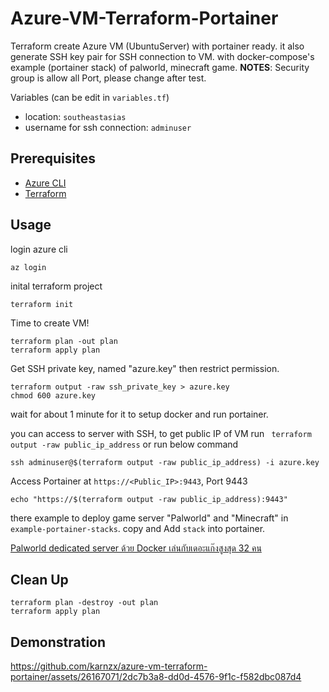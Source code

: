 # Azure-VM-Terraform-Portainer

Terraform create Azure VM (UbuntuServer) with portainer ready. it also generate SSH key pair for SSH connection to VM.
with docker-compose's example (portainer stack) of palworld, minecraft game.
**NOTES**: Security group is allow all Port, please change after test.

Variables (can be edit in `variables.tf`)

- location: `southeastasias`
- username for ssh connection: `adminuser`

## Prerequisites

- [Azure CLI](https://learn.microsoft.com/en-us/cli/azure/install-azure-cli#install)
- [Terraform](https://developer.hashicorp.com/terraform/tutorials/aws-get-started/install-cli#install-terraform)

## Usage

login azure cli

```shell
az login
```

inital terraform project

```shell
terraform init
```

Time to create VM!

```shell
terraform plan -out plan
terraform apply plan
```

Get SSH private key, named "azure.key" then restrict permission.

```shell
terraform output -raw ssh_private_key > azure.key
chmod 600 azure.key
```

wait for about 1 minute for it to setup docker and run portainer.

you can access to server with SSH, to get public IP of VM run `
terraform output -raw public_ip_address` or run below command

```shell
ssh adminuser@$(terraform output -raw public_ip_address) -i azure.key
```

Access Portainer at `https://<Public_IP>:9443`, Port 9443

```shell
echo "https://$(terraform output -raw public_ip_address):9443"
```

there example to deploy game server "Palworld" and "Minecraft" in `example-portainer-stacks`. copy and Add `stack` into portainer.

[Palworld dedicated server ด้วย Docker เล่นกับเดอะแก๊งสูงสุด 32 คน](https://piravit-chenpittaya.medium.com/palworld-dedicated-server-%E0%B8%94%E0%B9%89%E0%B8%A7%E0%B8%A2-docker-%E0%B9%80%E0%B8%A5%E0%B9%88%E0%B8%99%E0%B8%81%E0%B8%B1%E0%B8%9A%E0%B9%80%E0%B8%94%E0%B8%AD%E0%B8%B0%E0%B9%81%E0%B8%81%E0%B9%8A%E0%B8%87%E0%B8%AA%E0%B8%B9%E0%B8%87%E0%B8%AA%E0%B8%B8%E0%B8%94-32-%E0%B8%84%E0%B8%99-961bc3d22909)

## Clean Up

```shell
terraform plan -destroy -out plan
terraform apply plan
```

## Demonstration

https://github.com/karnzx/azure-vm-terraform-portainer/assets/26167071/2dc7b3a8-dd0d-4576-9f1c-f582dbc087d4


